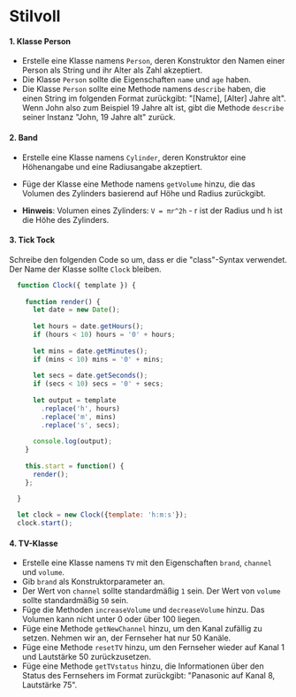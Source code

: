 # Stilvoll
 
#### 1. Klasse Person
* Erstelle eine Klasse namens `Person`, deren Konstruktor den Namen einer Person als String und ihr Alter als Zahl akzeptiert.
* Die Klasse `Person` sollte die Eigenschaften `name` und `age` haben.
* Die Klasse `Person` sollte eine Methode namens `describe` haben, die einen String im folgenden Format zurückgibt: "[Name], [Alter] Jahre alt". Wenn John also zum Beispiel 19 Jahre alt ist, gibt die Methode `describe` seiner Instanz "John, 19 Jahre alt" zurück.

#### 2. Band
* Erstelle eine Klasse namens `Cylinder`, deren Konstruktor eine Höhenangabe und eine Radiusangabe akzeptiert.
* Füge der Klasse eine Methode namens `getVolume` hinzu, die das Volumen des Zylinders basierend auf Höhe und Radius zurückgibt.

* **Hinweis**: Volumen eines Zylinders: `V = πr^2h` - r ist der Radius und h ist die Höhe des Zylinders.

#### 3. Tick Tock
Schreibe den folgenden Code so um, dass er die "class"-Syntax verwendet. Der Name der Klasse sollte `Clock` bleiben.
```javascript
  function Clock({ template }) {
  
    function render() {
      let date = new Date();
  
      let hours = date.getHours();
      if (hours < 10) hours = '0' + hours;
  
      let mins = date.getMinutes();
      if (mins < 10) mins = '0' + mins;
  
      let secs = date.getSeconds();
      if (secs < 10) secs = '0' + secs;
  
      let output = template
        .replace('h', hours)
        .replace('m', mins)
        .replace('s', secs);
  
      console.log(output);
    }
  
    this.start = function() {
      render();
    };

  }
  
  let clock = new Clock({template: 'h:m:s'});
  clock.start();
```
#### 4. TV-Klasse
* Erstelle eine Klasse namens `TV` mit den Eigenschaften `brand`, `channel` und `volume`.
* Gib `brand` als Konstruktorparameter an.
* Der Wert von `channel` sollte standardmäßig `1` sein. Der Wert von `volume` sollte standardmäßig `50` sein.
* Füge die Methoden `increaseVolume` und `decreaseVolume` hinzu. Das Volumen kann nicht unter 0 oder über 100 liegen.
* Füge eine Methode `getNewChannel` hinzu, um den Kanal zufällig zu setzen. Nehmen wir an, der Fernseher hat nur 50 Kanäle.
* Füge eine Methode `resetTV` hinzu, um den Fernseher wieder auf Kanal 1 und Lautstärke 50 zurückzusetzen.
* Füge eine Methode `getTVstatus` hinzu, die Informationen über den Status des Fernsehers im Format zurückgibt: "Panasonic auf Kanal 8, Lautstärke 75".
